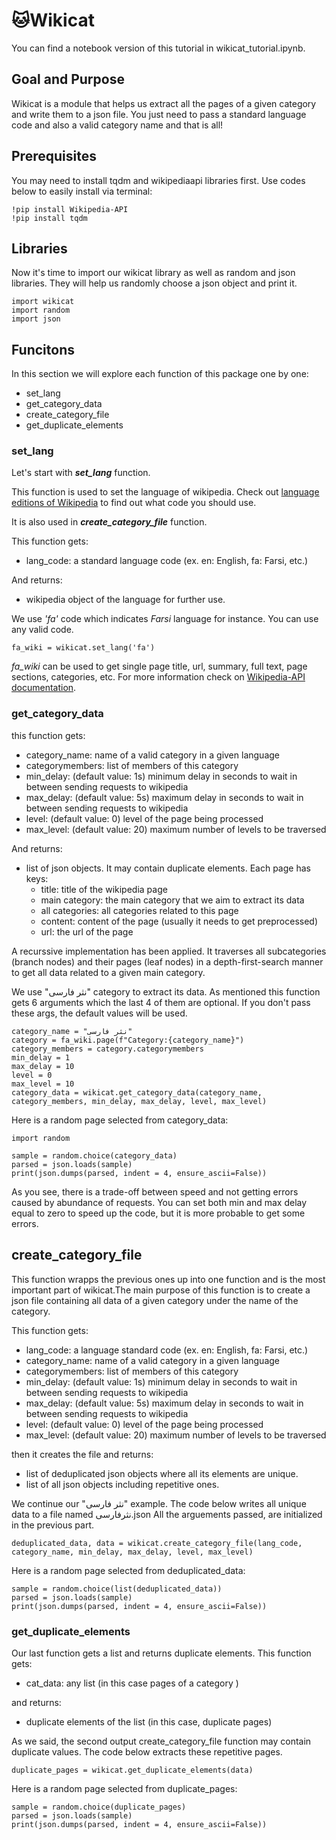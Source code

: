 # 🐱Wikicat

You can find a notebook version of this tutorial in wikicat_tutorial.ipynb.

## Goal and Purpose
Wikicat is a module that helps us extract all the pages of a given category and write them to a json file. You just need to pass a standard language code and also a valid category name and that is all!

## Prerequisites
You may need to install tqdm and wikipediaapi libraries first.
Use codes below to easily install via terminal:
```
!pip install Wikipedia-API
!pip install tqdm
```
## Libraries
Now it's time to import our wikicat library as well as random and json libraries. They will help us randomly choose a json object and print it.


```
import wikicat
import random
import json
```

## Funcitons
In this section we will explore each function of this package one by one:
*   set_lang
*   get_category_data
*   create_category_file
*   get_duplicate_elements

### set_lang
Let's start with ***set_lang*** function.

This function is used to set the language of wikipedia.
Check out [language editions of Wikipedia](https://en.wikipedia.org/wiki/List_of_Wikipedias) to find out what code you should use. 

It is also used in ***create_category_file*** function.

This function gets:
    
*   lang_code: a standard language code (ex. en: English, fa: Farsi, etc.)

And returns:

*   wikipedia object of the language for further use.

We use *'fa'* code which indicates *Farsi* language for instance. You can use any valid code.


```
fa_wiki = wikicat.set_lang('fa')
```
*fa_wiki* can be used to get single page title, url, summary, full text, page sections, categories, etc.
For more information check on [Wikipedia-API documentation](https://pypi.org/project/Wikipedia-API/).

### get_category_data
this function gets:


*   category_name: name of a valid category in a given language
*   categorymembers: list of members of this category
*   min_delay: (default value: 1s) minimum delay in seconds to wait in between sending requests to wikipedia
*   max_delay: (default value: 5s) maximum delay in seconds to wait in between sending requests to wikipedia
*  level: (default value: 0) level of the page being processed
*  max_level: (default value: 20) maximum number of levels to be traversed

And returns:
*  list of json objects. It may contain duplicate elements. Each page has keys:
    - title: title of the wikipedia page
    - main category: the main category that we aim to extract its data
    - all categories: all categories related to this page
    - content: content of the page (usually it needs to get preprocessed)
    - url: the url of the page

A recurssive implementation has been applied. 
It traverses all subcategories (branch nodes) 
and their pages (leaf nodes) in a depth-first-search manner to get all data related to a given main category.

We use "نثر فارسی" category to extract its data.
As mentioned this function gets 6 arguments which the last 4 of them are optional. If you don't pass these args, the default values will be used.
```
category_name = "نثر فارسی"
category = fa_wiki.page(f"Category:{category_name}")
category_members = category.categorymembers
min_delay = 1
max_delay = 10
level = 0
max_level = 10
category_data = wikicat.get_category_data(category_name, category_members, min_delay, max_delay, level, max_level)
```
Here is a random page selected from category_data:


```
import random

sample = random.choice(category_data)
parsed = json.loads(sample)
print(json.dumps(parsed, indent = 4, ensure_ascii=False))
```



As you see, there is a trade-off between speed and not getting errors caused by abundance of requests. You can set both min and max delay equal to zero to speed up the code, but it is more probable to get some errors.

## create_category_file
This function wrapps the previous ones up into one function and is the most important part of wikicat.The main purpose of this function is to create a json file containing all data of a given category under the name of the category.

This function gets:
*   lang_code: a language standard code (ex. en: English, fa: Farsi, etc.)
*   category_name: name of a valid category in a given language
*   categorymembers: list of members of this category
*   min_delay: (default value: 1s) minimum delay in seconds to wait in between sending requests to wikipedia
*   max_delay: (default value: 5s) maximum delay in seconds to wait in between sending requests to wikipedia
*  level: (default value: 0) level of the page being processed
*  max_level: (default value: 20) maximum number of levels to be traversed

then it creates the file and returns:
*  list of deduplicated json objects where all its elements are unique.
*  list of all json objects including repetitive ones.

We continue our "نثر فارسی" example. The code below writes all unique data to a file named نثرفارسی.json 
All the arguements passed, are initialized in the previous part.
```
deduplicated_data, data = wikicat.create_category_file(lang_code, category_name, min_delay, max_delay, level, max_level)
```
Here is a random page selected from deduplicated_data:


```
sample = random.choice(list(deduplicated_data))
parsed = json.loads(sample)
print(json.dumps(parsed, indent = 4, ensure_ascii=False))
```

### get_duplicate_elements
Our last function gets a list and returns duplicate elements.
This function gets:
*  cat_data: any list (in this case pages of a category )

and  returns:
*  duplicate elements of the list (in this case, duplicate pages)

As we said, the second output create_category_file function may contain duplicate values. The code below extracts these repetitive pages.
```
duplicate_pages = wikicat.get_duplicate_elements(data)
```

Here is a random page selected from duplicate_pages:
```
sample = random.choice(duplicate_pages)
parsed = json.loads(sample)
print(json.dumps(parsed, indent = 4, ensure_ascii=False))
```
